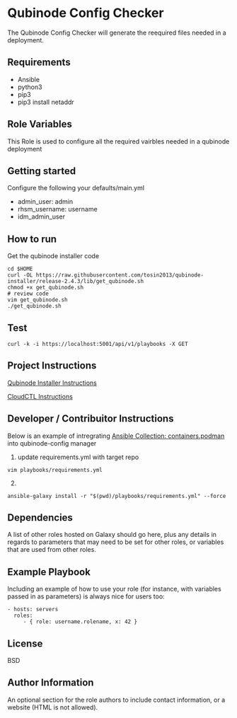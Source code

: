 Qubinode Config Checker 
=========

The Qubinode Config Checker will generate the reequired files needed in a deployment. 

Requirements
------------
* Ansible 
* python3 
* pip3
* pip3 install netaddr

Role Variables
--------------

This Role is used to configure all the required vairbles needed in a qubinode deployment


Getting started 
------------
Configure the following your defaults/main.yml
* admin_user: admin
* rhsm_username: username
* idm_admin_user

How to run
------------
Get the qubinode installer code
```shell=
cd $HOME
curl -OL https://raw.githubusercontent.com/tosin2013/qubinode-installer/release-2.4.3/lib/get_qubinode.sh
chmod +x get_qubinode.sh
# review code 
vim get_qubinode.sh
./get_qubinode.sh
```
Test
----
```
curl -k -i https://localhost:5001/api/v1/playbooks -X GET
```

Project Instructions 
----

[Qubinode Installer Instructions](https://github.com/tosin2013/qubinode-config-manager/wiki/Qubinode-Installer-Instructions) 

[CloudCTL Instructions](https://github.com/tosin2013/qubinode-config-manager/wiki/CloudCTL-Instructions)


Developer / Contribuitor Instructions
------------------------------------- 
Below is an example of intregrating [Ansible Collection: containers.podman](https://github.com/containers/ansible-podman-collections) into qubinode-config manager
1. update requirements.yml with target repo 
```
vim playbooks/requirements.yml 
```

2. 
```
ansible-galaxy install -r "$(pwd)/playbooks/requirements.yml" --force
```

Dependencies
------------

A list of other roles hosted on Galaxy should go here, plus any details in regards to parameters that may need to be set for other roles, or variables that are used from other roles.

Example Playbook
----------------

Including an example of how to use your role (for instance, with variables passed in as parameters) is always nice for users too:

    - hosts: servers
      roles:
         - { role: username.rolename, x: 42 }

License
-------

BSD

Author Information
------------------

An optional section for the role authors to include contact information, or a website (HTML is not allowed).
